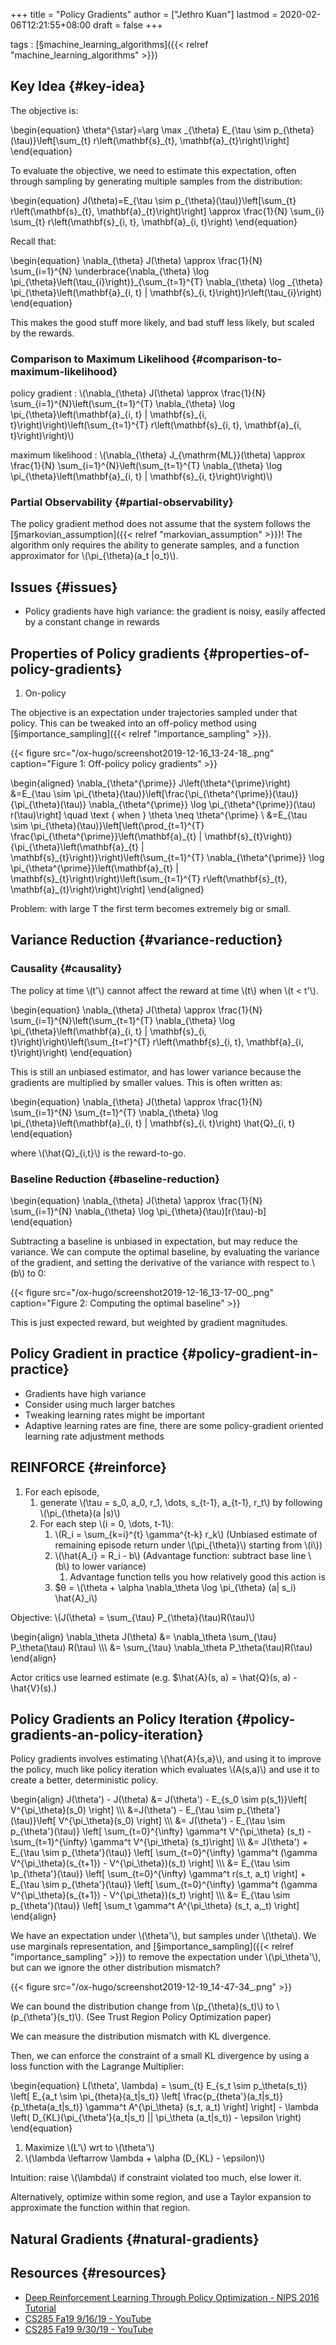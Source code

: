 +++
title = "Policy Gradients"
author = ["Jethro Kuan"]
lastmod = 2020-02-06T12:21:55+08:00
draft = false
+++

tags
: [§machine\_learning\_algorithms]({{< relref "machine_learning_algorithms" >}})


## Key Idea {#key-idea}

The objective is:

\begin{equation}
  \theta^{\star}=\arg \max \_{\theta} E\_{\tau \sim p\_{\theta}(\tau)}\left[\sum\_{t} r\left(\mathbf{s}\_{t}, \mathbf{a}\_{t}\right)\right]
\end{equation}

To evaluate the objective, we need to estimate this expectation, often
through sampling by generating multiple samples from the distribution:

\begin{equation}
  J(\theta)=E\_{\tau \sim p\_{\theta}(\tau)}\left[\sum\_{t} r\left(\mathbf{s}\_{t}, \mathbf{a}\_{t}\right)\right] \approx \frac{1}{N} \sum\_{i} \sum\_{t} r\left(\mathbf{s}\_{i, t}, \mathbf{a}\_{i, t}\right)
\end{equation}

Recall that:

\begin{equation}
  \nabla\_{\theta} J(\theta) \approx \frac{1}{N} \sum\_{i=1}^{N} \underbrace{\nabla\_{\theta} \log \pi\_{\theta}\left(\tau\_{i}\right)}\_{\sum\_{t=1}^{T} \nabla\_{\theta} \log \_{\theta} \pi\_{\theta}\left(\mathbf{a}\_{i, t} | \mathbf{s}\_{i, t}\right)}r\left(\tau\_{i}\right)
\end{equation}

This makes the good stuff more likely, and bad stuff less likely, but
scaled by the rewards.


### Comparison to Maximum Likelihood {#comparison-to-maximum-likelihood}

policy gradient
: \\(\nabla\_{\theta} J(\theta) \approx \frac{1}{N}
      \sum\_{i=1}^{N}\left(\sum\_{t=1}^{T} \nabla\_{\theta} \log
      \pi\_{\theta}\left(\mathbf{a}\_{i, t} | \mathbf{s}\_{i,
      t}\right)\right)\left(\sum\_{t=1}^{T} r\left(\mathbf{s}\_{i, t},
      \mathbf{a}\_{i, t}\right)\right)\\)

maximum likelihood
: \\(\nabla\_{\theta} J\_{\mathrm{ML}}(\theta) \approx \frac{1}{N} \sum\_{i=1}^{N}\left(\sum\_{t=1}^{T} \nabla\_{\theta} \log \pi\_{\theta}\left(\mathbf{a}\_{i, t} | \mathbf{s}\_{i, t}\right)\right)\\)


### Partial Observability {#partial-observability}

The policy gradient method does not assume that the system follows the
[§markovian\_assumption]({{< relref "markovian_assumption" >}})! The algorithm only requires the ability to
generate samples, and a function approximator for
\\(\pi\_{\theta}(a\_t |o\_t)\\).


## Issues {#issues}

-   Policy gradients have high variance: the gradient is noisy, easily
    affected by a constant change in rewards


## Properties of Policy gradients {#properties-of-policy-gradients}

1.  On-policy

The objective is an expectation under trajectories sampled under that
policy. This can be tweaked into an off-policy method using
[§importance\_sampling]({{< relref "importance_sampling" >}}).

{{< figure src="/ox-hugo/screenshot2019-12-16_13-24-18_.png" caption="Figure 1: Off-policy policy gradients" >}}

\begin{aligned} \nabla\_{\theta^{\prime}} J\left(\theta^{\prime}\right) &=E\_{\tau \sim \pi\_{\theta}(\tau)}\left[\frac{\pi\_{\theta^{\prime}}(\tau)}{\pi\_{\theta}(\tau)} \nabla\_{\theta^{\prime}} \log \pi\_{\theta^{\prime}}(\tau) r(\tau)\right] \quad \text { when } \theta \neq \theta^{\prime} \\ &=E\_{\tau \sim \pi\_{\theta}(\tau)}\left[\left(\prod\_{t=1}^{T} \frac{\pi\_{\theta^{\prime}}\left(\mathbf{a}\_{t} | \mathbf{s}\_{t}\right)}{\pi\_{\theta}\left(\mathbf{a}\_{t} | \mathbf{s}\_{t}\right)}\right)\left(\sum\_{t=1}^{T} \nabla\_{\theta^{\prime}} \log \pi\_{\theta^{\prime}}\left(\mathbf{a}\_{t} | \mathbf{s}\_{t}\right)\right)\left(\sum\_{t=1}^{T} r\left(\mathbf{s}\_{t}, \mathbf{a}\_{t}\right)\right)\right] \end{aligned}

Problem: with large T the first term becomes extremely big or small.


## Variance Reduction {#variance-reduction}


### Causality {#causality}

The policy at time \\(t'\\) cannot affect the reward at time \\(t\\) when \\(t <
   t'\\).

\begin{equation}
  \nabla\_{\theta} J(\theta) \approx \frac{1}{N} \sum\_{i=1}^{N}\left(\sum\_{t=1}^{T} \nabla\_{\theta} \log \pi\_{\theta}\left(\mathbf{a}\_{i, t} | \mathbf{s}\_{i, t}\right)\right)\left(\sum\_{t=t'}^{T} r\left(\mathbf{s}\_{i, t}, \mathbf{a}\_{i, t}\right)\right)
\end{equation}

This is still an unbiased estimator, and has lower variance because
the gradients are multiplied by smaller values. This is often written
as:

\begin{equation}
  \nabla\_{\theta} J(\theta) \approx \frac{1}{N} \sum\_{i=1}^{N} \sum\_{t=1}^{T} \nabla\_{\theta} \log \pi\_{\theta}\left(\mathbf{a}\_{i, t} | \mathbf{s}\_{i, t}\right) \hat{Q}\_{i, t}
\end{equation}

where \\(\hat{Q}\_{i,t}\\) is the reward-to-go.


### Baseline Reduction {#baseline-reduction}

\begin{equation}
  \nabla\_{\theta} J(\theta) \approx \frac{1}{N} \sum\_{i=1}^{N} \nabla\_{\theta} \log \pi\_{\theta}(\tau)[r(\tau)-b]
\end{equation}

Subtracting a baseline is unbiased in expectation, but may reduce the
variance. We can compute the optimal baseline, by evaluating the
variance of the gradient, and setting the derivative of the variance
with respect to \\(b\\) to 0:

{{< figure src="/ox-hugo/screenshot2019-12-16_13-17-00_.png" caption="Figure 2: Computing the optimal baseline" >}}

This is just expected reward, but weighted by gradient magnitudes.


## Policy Gradient in practice {#policy-gradient-in-practice}

-   Gradients have high variance
-   Consider using much larger batches
-   Tweaking learning rates might be important
-   Adaptive learning rates are fine, there are some policy-gradient
    oriented learning rate adjustment methods


## REINFORCE {#reinforce}

1.  For each episode,
    1.  generate \\(\tau = s\_0, a\_0, r\_1, \dots, s\_{t-1},
              a\_{t-1}, r\_t\\) by following \\(\pi\_{\theta}(a |s)\\)
    2.  For each step \\(i = 0, \dots, t-1\\):
        1.  \\(R\_i = \sum\_{k=i}^{t} \gamma^{t-k} r\_k\\) (Unbiased estimate of
            remaining episode return under \\(\pi\_{\theta}\\) starting from \\(i\\))
        2.  \\(\hat{A\_i} = R\_i - b\\) (Advantage function: subtract base line \\(b\\) to lower variance)
            1.  Advantage function tells you how relatively good this
                action is
        3.  $&theta; = \\(\theta + \alpha \nabla\_\theta \log \pi\_{\theta}
                     (a| s\_i) \hat{A}\_i\\)

Objective: \\(J(\theta) = \sum\_{\tau} P\_{\theta}(\tau)R(\tau)\\)

\begin{align}
  \nabla\_\theta J(\theta) &=  \nabla\_\theta \sum\_{\tau} P\_\theta(\tau)
                            R(\tau) \\\\\\
                          &= \sum\_{\tau} \nabla\_\theta P\_\theta(\tau)R(\tau)
\end{align}

Actor critics use learned estimate (e.g. $\hat{A}(s, a) = \hat{Q}(s,
a) - \hat{V}(s).)


## Policy Gradients an Policy Iteration {#policy-gradients-an-policy-iteration}

Policy gradients involves estimating \\(\hat{A}{s,a}\\), and using it to
improve the policy, much like policy iteration which evaluates
\\(A(s,a)\\) and use it to create a better, deterministic policy.

\begin{align}
  J(\theta') - J(\theta)  &= J(\theta') - E\_{s\_0 \sim p(s\_1)}\left[
                            V^{\pi\_\theta}(s\_0) \right] \\\\\\
                          &=J(\theta') - E\_{\tau \sim p\_{\theta'}(\tau)}\left[
                            V^{\pi\_\theta}(s\_0) \right] \\\\\\
                          &= J(\theta') - E\_{\tau \sim
                            p\_{\theta'}(\tau)} \left[
                            \sum\_{t=0}^{\infty} \gamma^t
                            V^{\pi\_\theta} (s\_t) - \sum\_{t=1}^{\infty} \gamma^t
                            V^{\pi\_\theta} (s\_t)\right] \\\\\\
                          &= J(\theta') + E\_{\tau \sim
                            p\_{\theta'}(\tau)} \left[
                            \sum\_{t=0}^{\infty} \gamma^t (\gamma
                            V^{\pi\_\theta}(s\_{t+1}) -
                            V^{\pi\_\theta})(s\_t) \right] \\\\\\
                          &= E\_{\tau \sim \p\_{\theta'}(\tau)} \left[
                            \sum\_{t=0}^{\infty} \gamma^t r(s\_t, a\_t)
                            \right] + E\_{\tau \sim
                            p\_{\theta'}(\tau)} \left[
                            \sum\_{t=0}^{\infty} \gamma^t (\gamma
                            V^{\pi\_\theta}(s\_{t+1}) -
                            V^{\pi\_\theta})(s\_t) \right] \\\\\\
                          &= E\_{\tau \sim p\_{\theta'}(\tau)} \left[
    \sum\_t \gamma^t A^{\pi\_\theta} (s\_t, a,\_t) \right]
\end{align}

We have an expectation under \\(\theta'\\), but samples under \\(\theta\\). We
use marginals representation, and [§importance\_sampling]({{< relref "importance_sampling" >}}) to remove the
expectation under \\(\pi\_\theta'\\), but can we ignore the other
distribution mismatch?

{{< figure src="/ox-hugo/screenshot2019-12-19_14-47-34_.png" >}}

We can bound the distribution change from \\(p\_{\theta}(s\_t)\\) to
\\(p\_{\theta'}(s\_t)\\). (See Trust Region Policy Optimization paper)

We can measure the distribution mismatch with KL divergence.

Then, we can enforce the constraint of a small KL divergence by using
a loss function with  the Lagrange Multiplier:

\begin{equation}
  L(\theta', \lambda) = \sum\_{t} E\_{s\_t \sim p\_\theta(s\_t)} \left[
    E\_{a\_t \sim \pi\_{theta}(a\_t|s\_t)} \left[
      \frac{p\_{theta'}(a\_t|s\_t)}{p\_\theta(a\_t|s\_t)} \gamma^t
      A^{\pi\_\theta} (s\_t, a\_t) \right] \right] - \lambda \left(
    D\_{KL}(\pi\_{\theta'}(a\_t|s\_t) || \pi\_\theta (a\_t|s\_t)) - \epsilon \right)
\end{equation}

1.  Maximize \\(L'\\) wrt to \\(\theta'\\)
2.  \\(\lambda  \leftarrow \lambda + \alpha (D\_{KL} - \epsilon)\\)

Intuition: raise \\(\lambda\\) if constraint violated too much, else lower
it.

Alternatively, optimize within some region, and use a Taylor expansion
to approximate the function within that region.


## Natural Gradients {#natural-gradients}


## Resources {#resources}

-   [Deep Reinforcement Learning Through Policy Optimization - NIPS 2016 Tutorial](https://nips.cc/Conferences/2016/Schedule?showEvent=6198)
-   [CS285 Fa19 9/16/19 - YouTube](https://www.youtube.com/watch?v=Ds1trXd6pos&list=PLkFD6%5F40KJIwhWJpGazJ9VSj9CFMkb79A&index=6&t=0s)
-   [CS285 Fa19 9/30/19 - YouTube](https://www.youtube.com/watch?v=uR1Ubd2hAlE&list=PLkFD6%5F40KJIwhWJpGazJ9VSj9CFMkb79A&index=10&t=0s)
